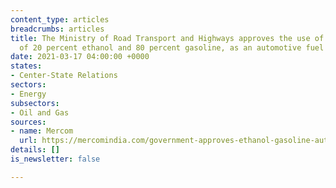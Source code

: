 ```yaml
---
content_type: articles
breadcrumbs: articles
title: The Ministry of Road Transport and Highways approves the use of E20, a blend
  of 20 percent ethanol and 80 percent gasoline, as an automotive fuel
date: 2021-03-17 04:00:00 +0000
states:
- Center-State Relations
sectors:
- Energy
subsectors:
- Oil and Gas
sources:
- name: Mercom
  url: https://mercomindia.com/government-approves-ethanol-gasoline-automotive-fuel/
details: []
is_newsletter: false

---
```

